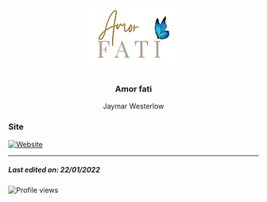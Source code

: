 <p align="center"><img src="assets/images/amor-fati.png" height="130" alt="Project Logo"></p>
<h3 align="center">Amor fati</h3>
<p align="center">Jaymar Westerlow</p>




### Site

[![Website](https://img.shields.io/badge/-Website-2e343f?logo=google&logoColor=white&style=for-the-badge)](https://jaymarwesterlow.nl/assets/sites/Amor-Fati/index.html)

---

##### Last edited on: 22/01/2022

![Profile views](https://visitor-badge.glitch.me/badge?page_id=xenterion.xenterion)
